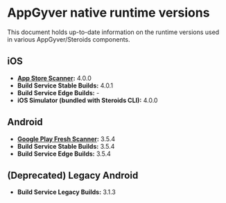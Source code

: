 # AppGyver native runtime versions

This document holds up-to-date information on the runtime versions used in various AppGyver/Steroids components.

## iOS
* **[App Store Scanner](https://itunes.apple.com/us/app/appgyver-scanner/id575076515?mt=8):** 4.0.0
* **Build Service Stable Builds:** 4.0.1
* **Build Service Edge Builds:** -
* **iOS Simulator (bundled with Steroids CLI):** 4.0.0

## Android
* **[Google Play Fresh Scanner](https://play.google.com/store/apps/details?id=com.appgyver.freshandroid&hl=en):** 3.5.4
* **Build Service Stable Builds:** 3.5.4
* **Build Service Edge Builds:** 3.5.4

## (Deprecated) Legacy Android
* **Build Service Legacy Builds:** 3.1.3
